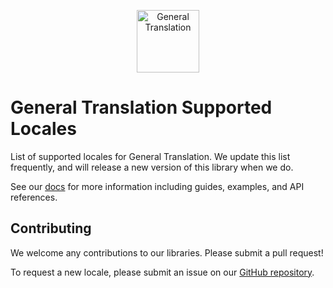 <p align="center">
  <a href="https://generaltranslation.com" target="_blank">
    <img src="https://generaltranslation.com/gt-logo-light.svg" alt="General Translation" width="100" height="100">
  </a>
</p>

# General Translation Supported Locales

List of supported locales for General Translation. We update this list frequently, and will release a new version of this library when we do.

See our [docs](https://generaltranslation.com/docs) for more information including guides, examples, and API references.

## Contributing

We welcome any contributions to our libraries. Please submit a pull request!

To request a new locale, please submit an issue on our [GitHub repository](https://github.com/General-Translation/gt-libraries/issues).
